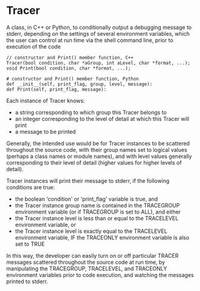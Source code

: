 # Tracer
A class, in C++ or Python, to conditionally output a debugging message to stderr, depending on the settings of several environment variables, which the user can control at run time via the shell command line, prior to execution of the code

    // constructor and Print() member function, C++
    Tracer(bool condition, char *aGroup, int aLevel, char *format, ...);
    void Print(bool condition, char *format, ...);

    # constructor and Print() member function, Python
    def __init__(self, print_flag, group, level, message):
    def Print(self, print_flag, message):

Each instance of Tracer knows:
  - a string corresponding to which group this Tracer belongs to 
  - an integer corresponding to the level of detail at which this Tracer will print
  - a message to be printed
  
Generally, the intended use would be for Tracer instances to be scattered throughout the source code, with their group names set to logical values (perhaps a class names or module names), and with level values generally corresponding to their level of detail (higher values for higher levels of detail).

Tracer instances will print their message to stderr, if the following conditions are true:
  - the boolean 'condition' or 'print_flag' variable is true, and
  - the Tracer instance group name is contained in the TRACEGROUP environment variable (or if TRACEGROUP is set to ALL), and either
  - the Tracer instance level is less than or equal to the TRACELEVEL environment variable, or
  - the Tracer instance level is exactly equal to the TRACELEVEL environment variable, IF the TRACEONLY environment variable is also set to TRUE
  
In this way, the developer can easily turn on or off particular TRACER messages scattered throughout the source code at run time, by manipulating the TRACEGROUP, TRACELEVEL, and TRACEONLY environment variables prior to code execution, and watching the messages printed to stderr.

